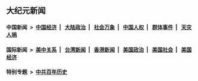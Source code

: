 ## 大纪元新闻

#### 中国新闻 &nbsp;>&nbsp; [中国经济](indexes/ncid283/README.md?09170845) &nbsp;| &nbsp; [大陆政治](indexes/ncid277/README.md?09170845) &nbsp;| &nbsp; [社会万象](indexes/ncid282/README.md?09170845) &nbsp;| &nbsp; [中国人权](indexes/ncid278/README.md?09170845) &nbsp;| &nbsp; [群体事件](indexes/ncid279/README.md?09170845) &nbsp;| &nbsp; [天灾人祸](indexes/ncid280/README.md?09170845)

#### 国际新闻 &nbsp;>&nbsp; [美中关系](indexes/nf1412576/README.md?09170845) &nbsp;| &nbsp; [台湾新闻](indexes/ncid1349361/README.md?09170845) &nbsp;| &nbsp; [香港新闻](indexes/ncid1349362/README.md?09170845) &nbsp;| &nbsp; [美国政治](indexes/ncid1078159/README.md?09170845) &nbsp;| &nbsp; [美国社会](indexes/ncid1078160/README.md?09170845) &nbsp;| &nbsp; [美国经济](indexes/ncid1078158/README.md?09170845)

#### 特别专题 &nbsp;>&nbsp; [中共百年历史](https://github.com/epoch-news/epoch-special/blob/master/README.md?09170845)  
